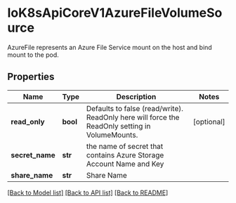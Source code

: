 # IoK8sApiCoreV1AzureFileVolumeSource

AzureFile represents an Azure File Service mount on the host and bind mount to the pod.
## Properties
Name | Type | Description | Notes
------------ | ------------- | ------------- | -------------
**read_only** | **bool** | Defaults to false (read/write). ReadOnly here will force the ReadOnly setting in VolumeMounts. | [optional] 
**secret_name** | **str** | the name of secret that contains Azure Storage Account Name and Key | 
**share_name** | **str** | Share Name | 

[[Back to Model list]](../README.md#documentation-for-models) [[Back to API list]](../README.md#documentation-for-api-endpoints) [[Back to README]](../README.md)


